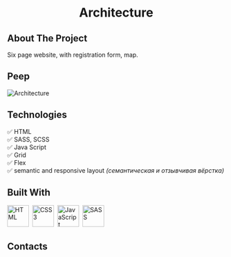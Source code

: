 <h1 align="center">Architecture</h1>
<h2>About The Project</h2>

Six page website, with registration form, map.


<h2>Peep</h2>

![Architecture](https://user-images.githubusercontent.com/108359930/221648472-03534a31-2250-42ea-9f8f-99b32aca7155.jpg)


<h2>Technologies</h2>

:white_check_mark: HTML    
:white_check_mark: SASS, SCSS      
:white_check_mark: Java Script         
:white_check_mark: Grid    
:white_check_mark: Flex    
:white_check_mark: semantic and responsive layout *(семантическая и отзывчивая вёрстка)*    
  

<h2>Built With</h2>      

 <img src="https://user-images.githubusercontent.com/108359930/221651176-ed4f81fd-8f2a-43a4-8f05-172386d04440.png" title="HTML5" alt="HTML" width="50" height="50"/>&nbsp;
 <img src="https://user-images.githubusercontent.com/108359930/221651123-eae90443-89bd-4ee1-8d93-f2a79a4779c0.png" title="CSS3" alt="CSS3" width="50" height="50"/>&nbsp;
 <img src="https://user-images.githubusercontent.com/108359930/221651256-ec532a09-013f-466e-8314-bf87e30e9833.png" title="JavaScript" alt="JavaScript" width="50" height="50"/>&nbsp;
 <img src="https://user-images.githubusercontent.com/108359930/221651284-a0594957-3d01-47a2-8a93-5e951b227777.png" title="SASS" alt="SASS" width="50" height="50"/>&nbsp;

 

<h2>Contacts</h2>
